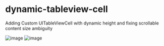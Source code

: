 # dynamic-tableview-cell
Adding Custom UITableViewCell with dynamic height and fixing scrollable content size ambiguity


![image](https://user-images.githubusercontent.com/107169087/226717162-2493ae9a-2a5b-4b48-a1f2-15387d88aa1d.png)
![image](https://user-images.githubusercontent.com/107169087/226717392-33d25734-9723-4ce3-ac5a-bf73c29d4f0c.png)
